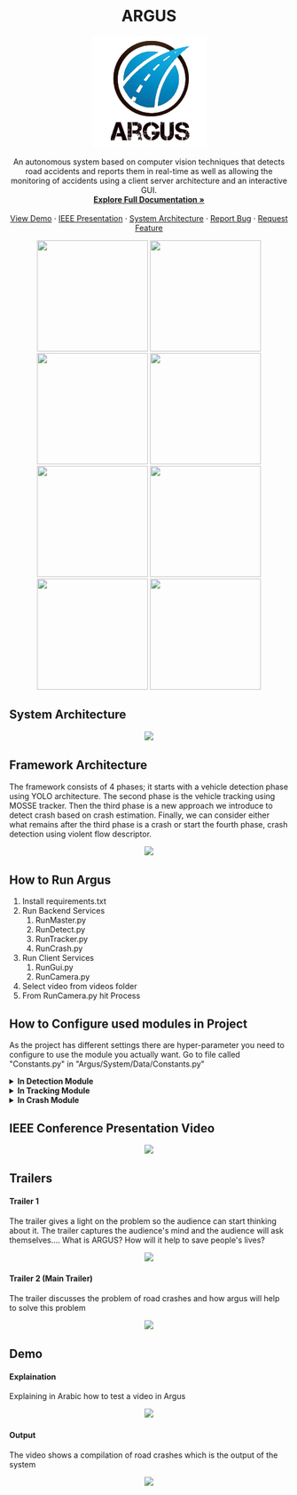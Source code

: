 <!-- PROJECT LOGO -->
<br />

  <h1 align="center">ARGUS</h1>
<p align="center">
  <img src="Images\logo.png">
</p>

  <p align="center">
An autonomous system based on computer vision techniques that detects road accidents and reports them in real-time as well as allowing the monitoring of accidents using a client server architecture and an interactive GUI.    <br />
    <a href="https://github.com/khaledsabry97/Argus/blob/master/Documents/GP_document.pdf"><strong>Explore Full Documentation »</strong></a>
    <br />
    <br />
    <a href="#Demo">View Demo</a>
    ·
    <a href="#IEEE-Presentation">IEEE Presentation</a>
    ·
    <a href="#System-Architecture">System Architecture</a>
    ·
    <a href="https://github.com/khaledsabry97/Argus/issues">Report Bug</a>
    ·
    <a href="https://github.com/khaledsabry97/Argus/issues">Request Feature</a>
  </p>

<p align="center">
 
<img src="https://github.com/khaledsabry97/Argus/blob/master/Gif/1517.gif?raw=true" width="200" height="200" />
<img src="https://github.com/khaledsabry97/Argus/blob/master/Gif/1518.gif?raw=true" width="200" height="200" />
<img src="https://github.com/khaledsabry97/Argus/blob/master/Gif/1519.gif?raw=true" width="200" height="200" />
<img src="https://github.com/khaledsabry97/Argus/blob/master/Gif/1529.gif?raw=true" width="200" height="200" />
<img src="https://github.com/khaledsabry97/Argus/blob/master/Gif/1566.gif?raw=true" width="200" height="200" />
<img src="https://github.com/khaledsabry97/Argus/blob/master/Gif/1522.gif?raw=true" width="200" height="200" />
<img src="https://github.com/khaledsabry97/Argus/blob/master/Gif/1528.gif?raw=true" width="200" height="200" />
<img src="https://github.com/khaledsabry97/Argus/blob/master/Gif/1568.gif?raw=true" width="200" height="200" />
 </p>


  <h2 id="System-Architecture">
System Architecture
</h2>


<p align="center">
<img src="https://github.com/khaledsabry97/Argus/blob/master/Images/BlockDiagram.png" width="80%">
      </a>
  </p>
 


  <h2 id="Framework-Architecture">
Framework Architecture
</h2>

<p> The framework consists of 4 phases; it starts with a vehicle detection phase using YOLO architecture. The second phase is the vehicle tracking using MOSSE tracker. Then the third phase is a new approach we introduce to detect crash based on crash estimation. Finally, we can consider either what remains after the third phase is a crash or start the fourth phase, crash detection using violent flow descriptor. </p>

<p align="center">
<img src="https://github.com/khaledsabry97/Argus/blob/master/Images/framework.png" width="80%">
      </a>
  </p>





## How to Run Argus
1. Install requirements.txt
1. Run Backend Services
   1. RunMaster.py
   1. RunDetect.py
   1. RunTracker.py
   1. RunCrash.py
1. Run Client Services
   1. RunGui.py
   1. RunCamera.py
1. Select video from videos folder
1. From RunCamera.py hit Process

## How to Configure used modules in Project
As the project has different settings there are hyper-parameter you need to configure to use the module you actually want. Go to file called "Constants.py" in "Argus/System/Data/Constants.py"

 <details>
  <summary><b>In Detection Module</b></summary>
   <ul>
    <li> Work_Detect_Files : True if you want to use already saved vehicles detected in the videos provided in project instead of using YOLO architecture</li>
     </ul>
         </details>
         
 <details>
  <summary><b>In Tracking Module</b></summary>
  <ul>
    <li> Work_Tracker_Type_Mosse : True if you want to use Mosse Tracker instead of Dlib Tracker </li>
    <li> Work_Tracker_Interpolation : True if you want to use track-compensated frame interpolation (TCFI) instead of normal tracking algorithm
 </li>
    </ul>
         </details>
         
         
 <details>
  <summary><b>In Crash Module</b></summary>
   <ul>
    <li> Work_Crash_Estimation_Only : True if you want to use Crash Estimation Module Only, instead of following the Crash Estimation Module with ViF Descripton</li>
     </ul>
         </details>


## IEEE Conference Presentation Video
<p align="center" id="IEEE-Presentation">
   <a href="https://www.youtube.com/watch?v=rm5pcUggZzs">
<img src="https://img.youtube.com/vi/rm5pcUggZzs/maxresdefault.jpg" width="50%">
      </a>
  </p>

## Trailers
#### Trailer 1
The trailer gives a light on the problem so the audience can start thinking about it.
The trailer captures the audience's mind and the audience will ask themselves....
What is ARGUS?
How will it help to save people's lives?
<p align="center">
   <a href="https://www.youtube.com/watch?v=8GmcOIeVAp4">
<img src="https://img.youtube.com/vi/8GmcOIeVAp4/maxresdefault.jpg" width="50%">
      </a>
  </p>
  

#### Trailer 2 (Main Trailer)
The trailer discusses the problem of road crashes and how argus will help to solve this problem
<p align="center">
  
   <a href="https://www.youtube.com/watch?v=nHsk8bgKjX0">
<img src="https://img.youtube.com/vi/nHsk8bgKjX0/maxresdefault.jpg" width="50%">
      </a>
  </p>


  <h2 id="Demo">
Demo
</h2>

#### Explaination
Explaining in Arabic how to test a video in Argus
<p align="center">
   <a href="https://www.youtube.com/watch?v=92DqypG8TKY">
<img src="https://img.youtube.com/vi/92DqypG8TKY/maxresdefault.jpg" width="50%">
      </a>
  </p>
  
#### Output
The video shows a compilation of road crashes which is the output of the system

<p align="center">
   <a href="https://www.youtube.com/watch?v=R74K5aWLSLk">
<img src="https://img.youtube.com/vi/R74K5aWLSLk/maxresdefault.jpg" width="50%">
      </a>
  </p>




  
